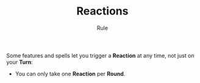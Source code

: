 <header>

# Reactions

<p class="subheading">Rule</p>

</header>

Some features and spells let you trigger a **Reaction** at any time, not just on your **Turn**:

  + You can only take one **Reaction** per **Round**.
